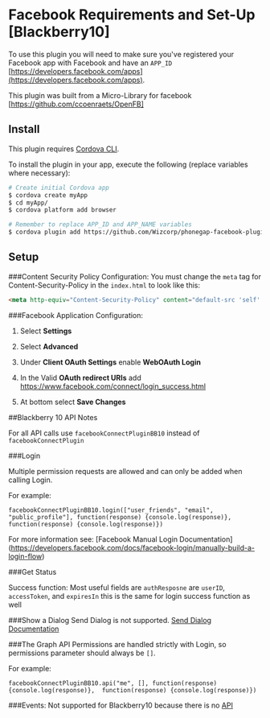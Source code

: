 # Facebook Requirements and Set-Up [Blackberry10]

To use this plugin you will need to make sure you've registered your Facebook app with Facebook and have an `APP_ID` [https://developers.facebook.com/apps](https://developers.facebook.com/apps).

This plugin was built from a Micro-Library for facebook [https://github.com/ccoenraets/OpenFB]

## Install

This plugin requires [Cordova CLI](http://cordova.apache.org/docs/en/4.0.0/guide_cli_index.md.html).

To install the plugin in your app, execute the following (replace variables where necessary):

```sh
# Create initial Cordova app
$ cordova create myApp
$ cd myApp/
$ cordova platform add browser

# Remember to replace APP_ID and APP_NAME variables
$ cordova plugin add https://github.com/Wizcorp/phonegap-facebook-plugin/ --variable APP_ID="123456789" --variable APP_NAME="myApplication"
```

## Setup

###Content Security Policy Configuration: 
You must change the `meta` tag for Content-Security-Policy in the `index.html` to look like this:

```html
<meta http-equiv="Content-Security-Policy" content="default-src 'self' data: gap: https://ssl.gstatic.com 'unsafe-eval'; style-src 'self' 'unsafe-inline'; media-src *; connect-src local: 'self' http://localhost:8472 https://graph.facebook.com/" >
```

###Facebook Application Configuration:
1. Select **Settings**

1. Select **Advanced**

1. Under **Client OAuth Settings** enable **WebOAuth Login**

1. In the Valid **OAuth redirect URIs** add https://www.facebook.com/connect/login_success.html

1. At bottom select **Save Changes**

##Blackberry 10 API Notes

For all API calls use `facebookConnectPluginBB10` instead of `facebookConnectPlugin`

###Login

Multiple permission requests are allowed and can only be added when calling Login.

For example:
```
facebookConnectPluginBB10.login(["user_friends", "email", "public_profile"], function(response) {console.log(response)},  function(response) {console.log(response)})
```

For more information see: [Facebook Manual Login Documentation] (https://developers.facebook.com/docs/facebook-login/manually-build-a-login-flow)

###Get Status

Success function:
Most useful fields are `authResposne` are `userID`, `accessToken`, and `expiresIn` this is the same for login success function as well

###Show a Dialog
Send Dialog is not supported.  [Send Dialog Documentation](https://developers.facebook.com/docs/sharing/reference/send-dialog)

###The Graph API
Permissions are handled strictly with Login, so permissions parameter should always be `[]`.

For example:
```
facebookConnectPluginBB10.api("me", [], function(response) {console.log(response)},  function(response) {console.log(response)})
```
###Events:
Not supported for Blackberry10 because there is no [API](https://developers.facebook.com/docs/app-events)

